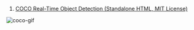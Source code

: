 
1. [COCO Real-Time Object Detection (Standalone HTML, MIT License)](https://gist.github.com/iron-hope-shop/2b1e80f28388768924f77c3ab8e0fb4c)

![coco-gif](./coco-ssd/coco-ssd.gif)